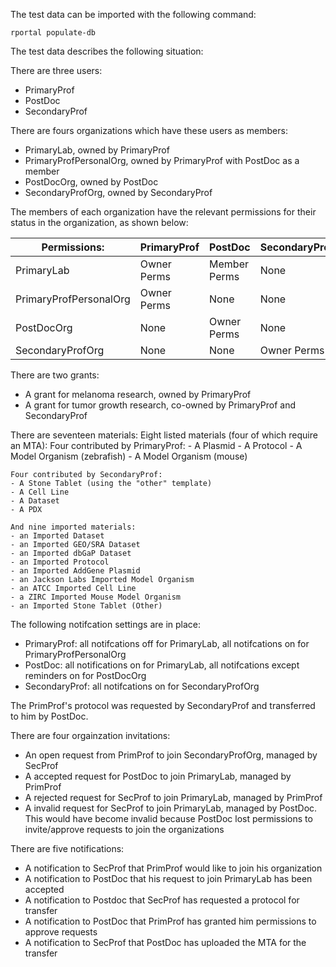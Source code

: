 The test data can be imported with the following command:

```
rportal populate-db
```

The test data describes the following situation:

There are three users:
- PrimaryProf
- PostDoc
- SecondaryProf

There are fours organizations which have these users as members:
- PrimaryLab, owned by PrimaryProf
- PrimaryProfPersonalOrg, owned by PrimaryProf with PostDoc as a member
- PostDocOrg, owned by PostDoc
- SecondaryProfOrg, owned by SecondaryProf

The members of each organization have the relevant permissions for their status in the organization, as shown below:

Permissions:          |PrimaryProf |PostDoc     |SecondaryProf
----------------------|------------|----------- |--------------
PrimaryLab            |Owner Perms |Member Perms|None
PrimaryProfPersonalOrg|Owner Perms |None        |None
PostDocOrg            |None        |Owner Perms |None
SecondaryProfOrg      |None        |None        |Owner Perms

There are two grants:
- A grant for melanoma research, owned by PrimaryProf
- A grant for tumor growth research, co-owned by PrimaryProf and SecondaryProf

There are seventeen materials:
	Eight listed materials (four of which require an MTA):
	Four contributed by PrimaryProf:
	- A Plasmid
	- A Protocol
	- A Model Organism (zebrafish)
	- A Model Organism (mouse)

	Four contributed by SecondaryProf:
	- A Stone Tablet (using the "other" template)
	- A Cell Line
	- A Dataset
	- A PDX

	And nine imported materials:
	- an Imported Dataset
	- an Imported GEO/SRA Dataset
	- an Imported dbGaP Dataset
	- an Imported Protocol
	- an Imported AddGene Plasmid
	- an Jackson Labs Imported Model Organism
	- an ATCC Imported Cell Line
	- a ZIRC Imported Mouse Model Organism
	- an Imported Stone Tablet (Other)

The following notifcation settings are in place:
- PrimaryProf: all notifcations off for PrimaryLab, all notifcations on for PrimaryProfPersonalOrg
- PostDoc: all notifications on for PrimaryLab, all notifcations except reminders on for PostDocOrg
- SecondaryProf: all notifcations on for SecondaryProfOrg

The PrimProf's protocol was requested by SecondaryProf and transferred to him by PostDoc.

There are four orgainzation invitations:
- An open request from PrimProf to join SecondaryProfOrg, managed by SecProf
- A accepted request for PostDoc to join PrimaryLab, managed by PrimProf
- A rejected request for SecProf to join PrimaryLab, managed by PrimProf
- A invalid request for SecProf to join PrimaryLab, managed by PostDoc. This would have become invalid because PostDoc lost permissions to invite/approve requests to join the organizations

There are five notifications:
- A notification to SecProf that PrimProf would like to join his organization
- A notification to PostDoc that his request to join PrimaryLab has been accepted
- A notification to Postdoc that SecProf has requested a protocol for transfer
- A notification to PostDoc that PrimProf has granted him permissions to approve requests
- A notification to SecProf that PostDoc has uploaded the MTA for the transfer
